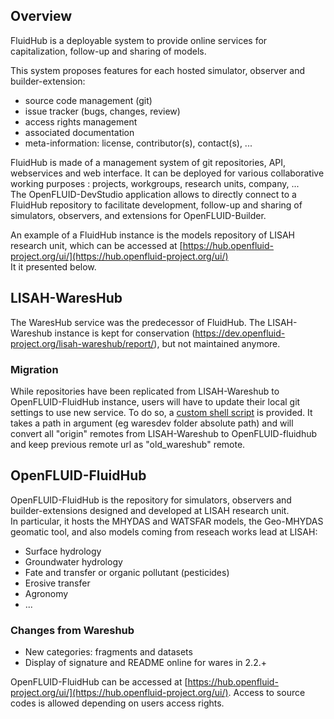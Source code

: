 ## Overview

FluidHub is a deployable system to provide online services for capitalization, follow-up and sharing of models.  

This system proposes features for each hosted simulator, observer and builder-extension:

* source code management (git)
* issue tracker (bugs, changes, review)
* access rights management
* associated documentation
* meta-information: license, contributor(s), contact(s), ...

FluidHub is made of a management system of git repositories, API, webservices and web interface. It can be deployed for various collaborative working purposes : projects, workgroups, research units, company, ...  
The OpenFLUID-DevStudio application allows to directly connect to a FluidHub repository to facilitate development, follow-up and sharing of simulators, observers, and extensions for OpenFLUID-Builder.

An example of a FluidHub instance is the models repository of LISAH research unit, which can be accessed at
[https://hub.openfluid-project.org/ui/](https://hub.openfluid-project.org/ui/)  
It it presented below.

## LISAH-WaresHub

The WaresHub service was the predecessor of FluidHub. The LISAH-Wareshub instance is kept for conservation (https://dev.openfluid-project.org/lisah-wareshub/report/), but not maintained anymore.

### Migration
While repositories have been replicated from LISAH-Wareshub to OpenFLUID-FluidHub instance, users will have to update their local git settings to use new service. To do so, a [custom shell script](https://nextcloud.inrae.fr/s/BfZBS3LGaSk9xgn) is provided. It takes a path in argument (eg waresdev folder absolute path) and will convert all "origin" remotes from LISAH-Wareshub to OpenFLUID-fluidhub and keep previous remote url as "old_wareshub" remote.

## OpenFLUID-FluidHub

OpenFLUID-FluidHub is the repository for simulators, observers and builder-extensions designed and developed at LISAH research unit.  
In particular, it hosts the MHYDAS and WATSFAR models, the Geo-MHYDAS geomatic tool, and also models coming from reseach works lead at LISAH:

* Surface hydrology
* Groundwater hydrology
* Fate and transfer or organic pollutant (pesticides)
* Erosive transfer
* Agronomy
* ...

### Changes from Wareshub
* New categories: fragments and datasets
* Display of signature and README online for wares in 2.2.+

OpenFLUID-FluidHub can be accessed at [https://hub.openfluid-project.org/ui/](https://hub.openfluid-project.org/ui/).
Access to source codes is allowed depending on users access rights.
